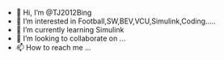 - 👋 Hi, I’m @TJ2012Bing
- 👀 I’m interested in Football,SW,BEV,VCU,Simulink,Coding.....
- 🌱 I’m currently learning Simulink
- 💞️ I’m looking to collaborate on ...
- 📫 How to reach me ...

<!---
TJ2012Bing/TJ2012Bing is a ✨ special ✨ repository because its `README.md` (this file) appears on your GitHub profile.
You can click the Preview link to take a look at your changes.
--->
